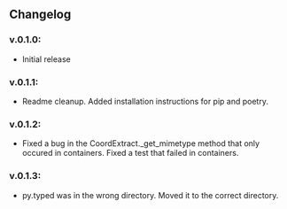 ## Changelog

### v.0.1.0: 

- Initial release

### v.0.1.1:

- Readme cleanup. Added installation instructions for pip and poetry.

### v.0.1.2:

- Fixed a bug in the CoordExtract._get_mimetype method that 
  only occured in containers. Fixed a test that failed in containers.

### v.0.1.3:

- py.typed was in the wrong directory. Moved it to the correct 
  directory.
